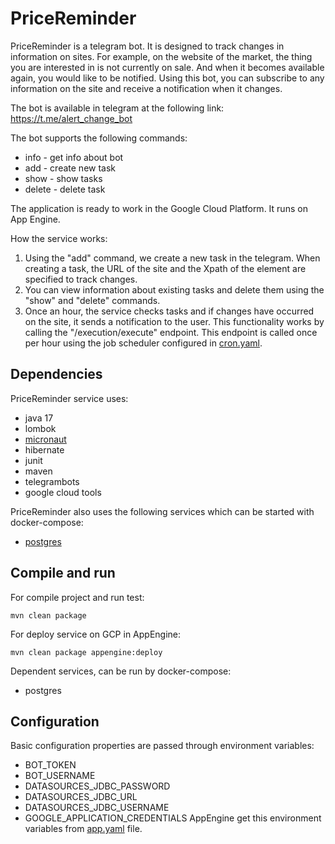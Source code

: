 # PriceReminder
PriceReminder is a telegram bot. It is designed to track changes in information on sites. For example, on the website of the market, the thing you are interested in is not currently on sale. And when it becomes available again, you would like to be notified. Using this bot, you can subscribe to any information on the site and receive a notification when it changes.

The bot is available in telegram at the following link: https://t.me/alert_change_bot

The bot supports the following commands:
- info - get info about bot
- add - create new task
- show - show tasks
- delete - delete task

The application is ready to work in the Google Cloud Platform. It runs on App Engine.

How the service works:
1. Using the "add" command, we create a new task in the telegram. When creating a task, the URL of the site and the Xpath of the element are specified to track changes.
2. You can view information about existing tasks and delete them using the "show" and "delete" commands.
3. Once an hour, the service checks tasks and if changes have occurred on the site, it sends a notification to the user. This functionality works by calling the "/execution/execute" endpoint. This endpoint is called once per hour using the job scheduler configured in [cron.yaml](https://cloud.google.com/appengine/docs/flexible/scheduling-jobs-with-cron-yaml).

## Dependencies
PriceReminder service uses:
- java 17
- lombok
- [micronaut](https://docs.micronaut.io/latest/guide/)
- hibernate
- junit
- maven
- telegrambots
- google cloud tools

PriceReminder also uses the following services which can be started with docker-compose:
- [postgres](https://hub.docker.com/_/postgres)

## Compile and run
For compile project and run test:
```
mvn clean package
```

For deploy service on GCP in AppEngine:
```
mvn clean package appengine:deploy
```

Dependent services, can be run by docker-compose:
- postgres

## Configuration
Basic configuration properties are passed through environment variables:
- BOT_TOKEN
- BOT_USERNAME
- DATASOURCES_JDBC_PASSWORD
- DATASOURCES_JDBC_URL 
- DATASOURCES_JDBC_USERNAME
- GOOGLE_APPLICATION_CREDENTIALS
AppEngine get this environment variables from [app.yaml](https://cloud.google.com/appengine/docs/flexible/reference/app-yaml?tab=java) file.